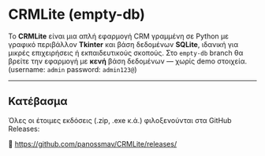 # CRMLite (empty-db)

Το **CRMLite** είναι μια απλή εφαρμογή CRM γραμμένη σε Python με γραφικό περιβάλλον **Tkinter** και βάση δεδομένων **SQLite**, ιδανική για μικρές επιχειρήσεις ή εκπαιδευτικούς σκοπούς. Στο `empty-db` branch θα βρείτε την εφαρμογή με **κενή** βάση δεδομένων — χωρίς demo στοιχεία. <br>
(username: `admin` password: `admin123@`)

---

## Κατέβασμα

Όλες οι έτοιμες εκδόσεις (.zip, .exe κ.ά.) φιλοξενούνται στα GitHub Releases:

🔗 https://github.com/panossmav/CRMLite/releases/
